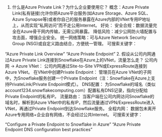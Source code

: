 1. 什么是Azure Private Link？为什么企业要使用它？
概念：Azure Private Link(私有链接)允许你把Azure平台服务(如Azure Storage、Azure SQL、Azure Synapse等)或者你自己的服务暴露在Azure内部的VNet专用IP地址上，从而实现“私网访问”而不走公用Internet。
好处：
安全合规：数据流量完全在Azure骨干网内传输，无需公网暴露。
降低风险：减少公网防火墙配置与攻击面，增强企业安全。
统一网络策略：可与Azure Network Security Group (NSG)或自定义路由结合，方便统一管理。
可搜索关键字：

“Azure Private Link Overview”
“Azure Private Endpoint”
2. 假设从公司内网通过Azure Private Link连接到Snowflake在Azure上的VNet，流量怎么走？
公司内网 -> Azure VNet：
公司内网通过Site-to-Site VPN或ExpressRoute连接到Azure VNet。
在VNet中创建Private Endpoint：
管理员在Azure VNet的子网中，为Snowflake服务创建一个Private Endpoint（注：Snowflake在Azure上支持PrivateLink/Private Endpoint模式）。
DNS配置：
为Snowflake的域名（类似account1234.snowflakecomputing.com）配置私有DNS记录，指向分配给Private Endpoint的私有IP。
流量路由：
当客户端在公司内网访问Snowflake的域名时，解析到Azure VNet中的私有IP，然后流量通过VPN/ExpressRoute进入VNet，再通过Private Endpoint到达Snowflake服务。
全程内网：
数据包未离开Azure专用网络+企业自有网络，不会经过公共Internet。
可搜索关键字：

“Configure a Private Endpoint to Snowflake in Azure”
“Azure Private Endpoint DNS configuration best practices”
